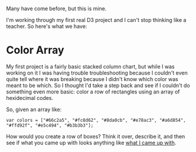 Many have come before, but this is mine. 

I'm working through my first real D3 project and I can't stop thinking like a teacher. So here's what we have:

# Color Array

My first project is a fairly basic stacked column chart, but while I was working on it I was having trouble troubleshooting because I couldn't even quite tell where it was breaking because I didn't know which color was meant to be which. So I thought I'd take a step back and see if I couldn't do something even more basic: color a row of rectangles using an array of hexidecimal codes. 

So, given an array like:

    var colors = ["#66c2a5", "#fc8d62", "#8da0cb", "#e78ac3", "#a6d854", "#ffd92f", "#e5c494", "#b3b3b3"];

How would you create a row of boxes?  Think it over, describe it, and then see if what you came up with looks anything like [what I came up with](color_array.html).
